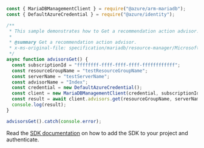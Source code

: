 ```javascript
const { MariaDBManagementClient } = require("@azure/arm-mariadb");
const { DefaultAzureCredential } = require("@azure/identity");

/**
 * This sample demonstrates how to Get a recommendation action advisor.
 *
 * @summary Get a recommendation action advisor.
 * x-ms-original-file: specification/mariadb/resource-manager/Microsoft.DBforMariaDB/stable/2018-06-01/examples/AdvisorsGet.json
 */
async function advisorsGet() {
  const subscriptionId = "ffffffff-ffff-ffff-ffff-ffffffffffff";
  const resourceGroupName = "testResourceGroupName";
  const serverName = "testServerName";
  const advisorName = "Index";
  const credential = new DefaultAzureCredential();
  const client = new MariaDBManagementClient(credential, subscriptionId);
  const result = await client.advisors.get(resourceGroupName, serverName, advisorName);
  console.log(result);
}

advisorsGet().catch(console.error);
```

Read the [SDK documentation](https://github.com/Azure/azure-sdk-for-js/blob/%40azure%2Farm-mariadb_2.0.1/sdk/mariadb/arm-mariadb/README.md) on how to add the SDK to your project and authenticate.
